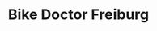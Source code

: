 ---
title: "Bike Doctor Freiburg"
url: /freiburg-im-breisgau/bike-doctor-freiburg/
shop: Fahrrad
---
